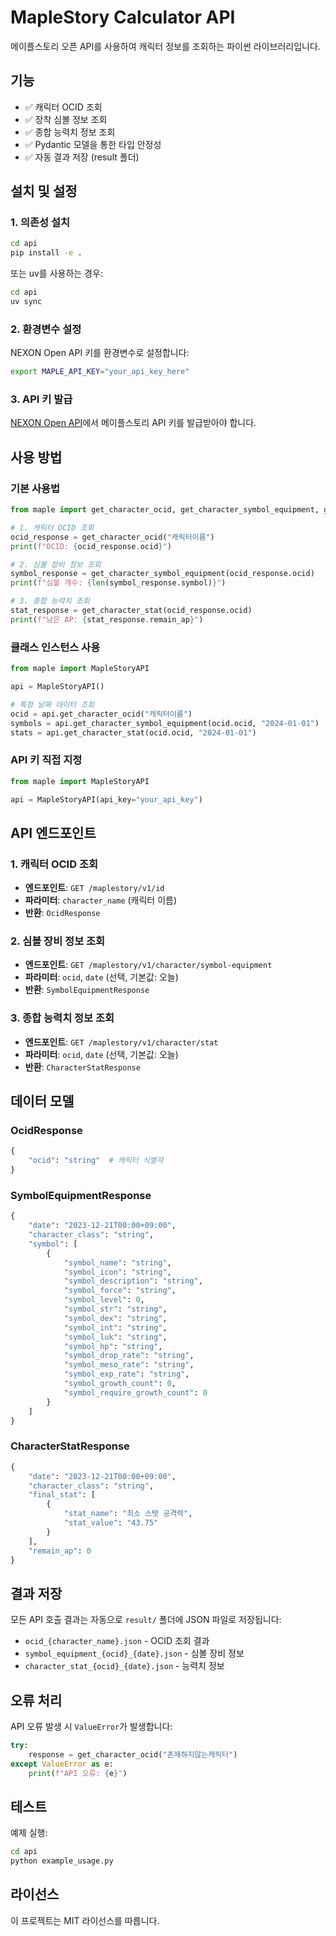 # MapleStory Calculator API

메이플스토리 오픈 API를 사용하여 캐릭터 정보를 조회하는 파이썬 라이브러리입니다.

## 기능

- ✅ 캐릭터 OCID 조회
- ✅ 장착 심볼 정보 조회
- ✅ 종합 능력치 정보 조회
- ✅ Pydantic 모델을 통한 타입 안정성
- ✅ 자동 결과 저장 (result 폴더)

## 설치 및 설정

### 1. 의존성 설치

```bash
cd api
pip install -e .
```

또는 uv를 사용하는 경우:

```bash
cd api
uv sync
```

### 2. 환경변수 설정

NEXON Open API 키를 환경변수로 설정합니다:

```bash
export MAPLE_API_KEY="your_api_key_here"
```

### 3. API 키 발급

[NEXON Open API](https://openapi.nexon.com/)에서 메이플스토리 API 키를 발급받아야 합니다.

## 사용 방법

### 기본 사용법

```python
from maple import get_character_ocid, get_character_symbol_equipment, get_character_stat

# 1. 캐릭터 OCID 조회
ocid_response = get_character_ocid("캐릭터이름")
print(f"OCID: {ocid_response.ocid}")

# 2. 심볼 장비 정보 조회
symbol_response = get_character_symbol_equipment(ocid_response.ocid)
print(f"심볼 개수: {len(symbol_response.symbol)}")

# 3. 종합 능력치 조회
stat_response = get_character_stat(ocid_response.ocid)
print(f"남은 AP: {stat_response.remain_ap}")
```

### 클래스 인스턴스 사용

```python
from maple import MapleStoryAPI

api = MapleStoryAPI()

# 특정 날짜 데이터 조회
ocid = api.get_character_ocid("캐릭터이름")
symbols = api.get_character_symbol_equipment(ocid.ocid, "2024-01-01")
stats = api.get_character_stat(ocid.ocid, "2024-01-01")
```

### API 키 직접 지정

```python
from maple import MapleStoryAPI

api = MapleStoryAPI(api_key="your_api_key")
```

## API 엔드포인트

### 1. 캐릭터 OCID 조회
- **엔드포인트**: `GET /maplestory/v1/id`
- **파라미터**: `character_name` (캐릭터 이름)
- **반환**: `OcidResponse`

### 2. 심볼 장비 정보 조회
- **엔드포인트**: `GET /maplestory/v1/character/symbol-equipment`
- **파라미터**: `ocid`, `date` (선택, 기본값: 오늘)
- **반환**: `SymbolEquipmentResponse`

### 3. 종합 능력치 정보 조회
- **엔드포인트**: `GET /maplestory/v1/character/stat`
- **파라미터**: `ocid`, `date` (선택, 기본값: 오늘)
- **반환**: `CharacterStatResponse`

## 데이터 모델

### OcidResponse
```python
{
    "ocid": "string"  # 캐릭터 식별자
}
```

### SymbolEquipmentResponse
```python
{
    "date": "2023-12-21T00:00+09:00",
    "character_class": "string",
    "symbol": [
        {
            "symbol_name": "string",
            "symbol_icon": "string",
            "symbol_description": "string",
            "symbol_force": "string",
            "symbol_level": 0,
            "symbol_str": "string",
            "symbol_dex": "string",
            "symbol_int": "string",
            "symbol_luk": "string",
            "symbol_hp": "string",
            "symbol_drop_rate": "string",
            "symbol_meso_rate": "string",
            "symbol_exp_rate": "string",
            "symbol_growth_count": 0,
            "symbol_require_growth_count": 0
        }
    ]
}
```

### CharacterStatResponse
```python
{
    "date": "2023-12-21T00:00+09:00",
    "character_class": "string",
    "final_stat": [
        {
            "stat_name": "최소 스탯 공격력",
            "stat_value": "43.75"
        }
    ],
    "remain_ap": 0
}
```

## 결과 저장

모든 API 호출 결과는 자동으로 `result/` 폴더에 JSON 파일로 저장됩니다:

- `ocid_{character_name}.json` - OCID 조회 결과
- `symbol_equipment_{ocid}_{date}.json` - 심볼 장비 정보
- `character_stat_{ocid}_{date}.json` - 능력치 정보

## 오류 처리

API 오류 발생 시 `ValueError`가 발생합니다:

```python
try:
    response = get_character_ocid("존재하지않는캐릭터")
except ValueError as e:
    print(f"API 오류: {e}")
```

## 테스트

예제 실행:

```bash
cd api
python example_usage.py
```

## 라이선스

이 프로젝트는 MIT 라이선스를 따릅니다.
